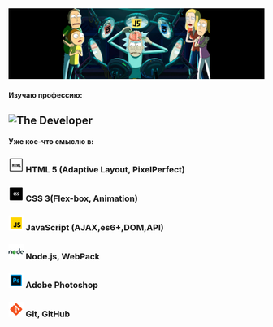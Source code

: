 <img src="https://github.com/AlexRemar/My-project-HeaderShaurma/blob/main/Images/riki3.png" alt="The Unlimited">

#### Изучаю профессию:
## <img src="https://img.shields.io/badge/-Frontend%20developer-090909??style=plastic&logo=JavaScript&logoColor=E9D54D" width="300" alt="The Developer">
#### Уже кое-что смыслю в:
### <img src="https://github.com/AlexRemar/My-project-HeaderShaurma/blob/main/Images/icons8-html-50.png" width="30" alt="The HTML"> HTML 5 (Adaptive Layout, PixelPerfect)
### <img src="https://github.com/AlexRemar/My-project-HeaderShaurma/blob/main/Images/icons8-css-50.png" width="30" alt="The CSS"> CSS 3(Flex-box, Animation)
### <img src="https://github.com/AlexRemar/My-project-HeaderShaurma/blob/main/Images/icons8-javascript-48.png" width="30" alt="The JS"> JavaScript (AJAX,es6+,DOM,API)
### <img src="https://github.com/AlexRemar/My-project-HeaderShaurma/blob/main/Images/icons8-nodejs-48.png" width="30" alt="The Node"> Node.js, WebPack
### <img src="https://github.com/AlexRemar/My-project-HeaderShaurma/blob/main/Images/icons8-photoshop-48.png" width="30" alt="The PS"> Adobe Photoshop
### <img src="https://github.com/AlexRemar/My-project-HeaderShaurma/blob/main/Images/icons8-git-48.png" width="30" alt="The GIT"> Git, GitHub

<!--
**AlexRemar/AlexRemar** is a ✨ _special_ ✨ repository because its `README.md` (this file) appears on your GitHub profile.

Here are some ideas to get you started:

- 🔭 I’m currently working on ...
- 🌱 I’m currently learning ...
- 👯 I’m looking to collaborate on ...
- 🤔 I’m looking for help with ...
- 💬 Ask me about ...
- 📫 How to reach me: ...
- 😄 Pronouns: ...
- ⚡ Fun fact: ...
-->
